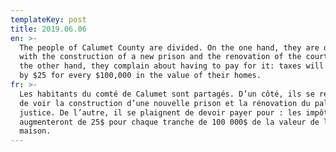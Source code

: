 ```yaml
---
templateKey: post
title: 2019.06.06
en: >-
  The people of Calumet County are divided. On the one hand, they are delighted
  with the construction of a new prison and the renovation of the courthouse. On
  the other hand, they complain about having to pay for it: taxes will increase
  by $25 for every $100,000 in the value of their homes.
fr: >-
  Les habitants du comté de Calumet sont partagés. D’un côté, ils se réjouissent
  de voir la construction d’une nouvelle prison et la rénovation du palais de
  justice. De l’autre, il se plaignent de devoir payer pour : les impôts
  augmenteront de 25$ pour chaque tranche de 100 000$ de la valeur de leur
  maison.
---
```


